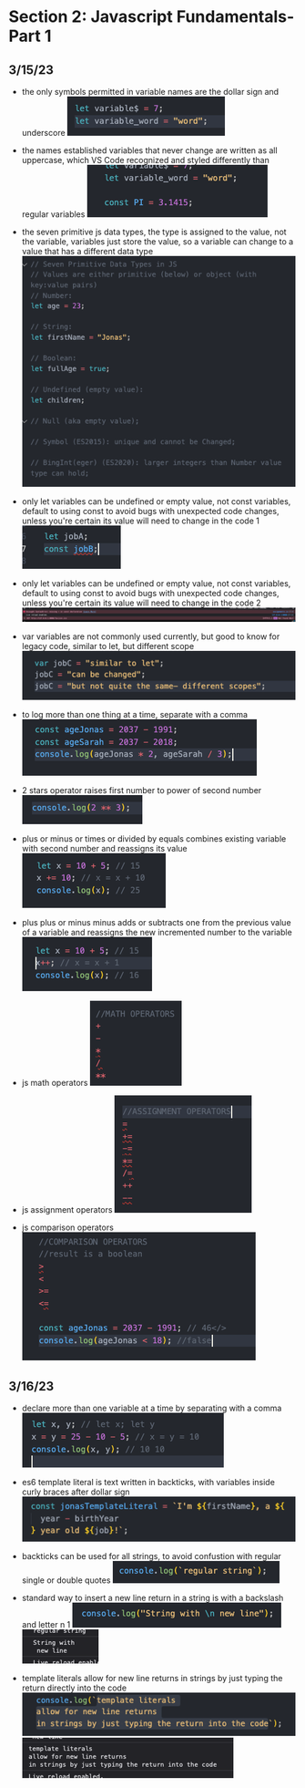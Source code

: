 # Section 2: Javascript Fundamentals- Part 1

## 3/15/23

- the only symbols permitted in variable names are the dollar sign and underscore
![alt](images/2-js-fundamentals1/2023-03-15a.png)

- the names established variables that never change are written as all uppercase, which VS Code recognized and styled differently than regular variables
![alt](images/2-js-fundamentals1/2023-03-15b.png)

- the seven primitive js data types, the type is assigned to the value, not the variable, variables just store the value, so a variable can change to a value that has a different data type
![alt](images/2-js-fundamentals1/2023-03-15c.png)

- only let variables can be undefined or empty value, not const variables, default to using const to avoid bugs with unexpected code changes, unless you're certain its value will need to change in the code 1
![alt](images/2-js-fundamentals1/2023-03-15d.png)

- only let variables can be undefined or empty value, not const variables, default to using const to avoid bugs with unexpected code changes, unless you're certain its value will need to change in the code 2
![alt](images/2-js-fundamentals1/2023-03-15d2.png)

- var variables are not commonly used currently, but good to know for legacy code, similar to let, but different scope
![alt](images/2-js-fundamentals1/2023-03-15e.png)

- to log more than one thing at a time, separate with a comma
![alt](images/2-js-fundamentals1/2023-03-15f.png)

- 2 stars operator raises first number to power of second number
![alt](images/2-js-fundamentals1/2023-03-15g.png)

- plus or minus or times or divided by equals combines existing variable with second number and reassigns its value
![alt](images/2-js-fundamentals1/2023-03-15h.png)

- plus plus or minus minus adds or subtracts one from the previous value of a variable and reassigns the new incremented number to the variable
![alt](images/2-js-fundamentals1/2023-03-15i.png)

- js math operators
![alt](images/2-js-fundamentals1/2023-03-15j.png)

- js assignment operators
![alt](images/2-js-fundamentals1/2023-03-15k.png)

- js comparison operators
![alt](images/2-js-fundamentals1/2023-03-15l.png)

## 3/16/23

- declare more than one variable at a time by separating with a comma
![alt](images/2-js-fundamentals1/2023-03-16a.png)

- es6 template literal is text written in backticks, with variables inside curly braces after dollar sign
![alt](images/2-js-fundamentals1/2023-03-16b.png)

- backticks can be used for all strings, to avoid confustion with regular single or double quotes
![alt](images/2-js-fundamentals1/2023-03-16c.png)

- standard way to insert a new line return in a string is with a backslash and letter n 1
![alt](images/2-js-fundamentals1/2023-03-16d.png)
![alt](images/2-js-fundamentals1/2023-03-16d2.png)

- template literals allow for new line returns in strings by just typing the return directly into the  code
![alt](images/2-js-fundamentals1/2023-03-16e.png)
![alt](images/2-js-fundamentals1/2023-03-16e2.png)


